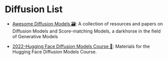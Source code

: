 # Diffusion List

- [Awesome Diffusion Models 🗃️](https://github.com/heejkoo/Awesome-Diffusion-Models#point-cloud): A collection of resources and papers on Diffusion Models and Score-matching Models, a darkhorse in the field of Generative Models

- [2022-Hugging Face Diffusion Models Course 🎥](https://github.com/huggingface/diffusion-models-class): Materials for the Hugging Face Diffusion Models Course.
